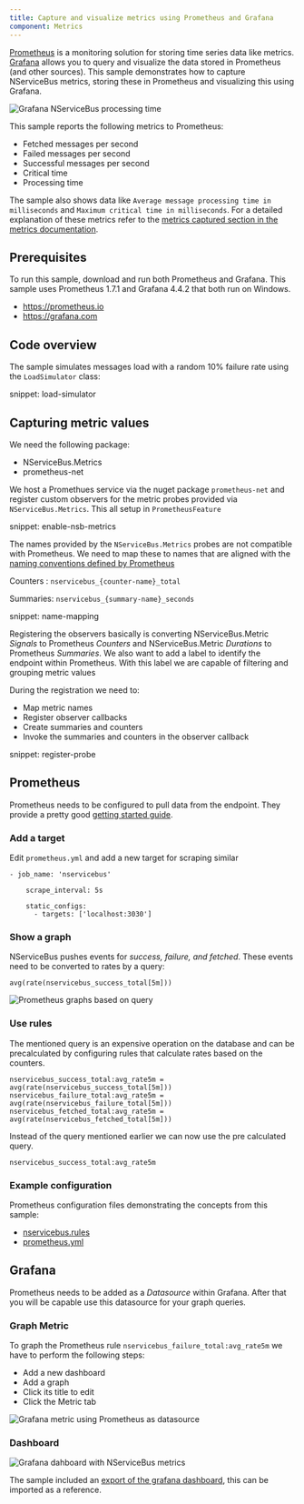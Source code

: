 ```yaml
---
title: Capture and visualize metrics using Prometheus and Grafana
component: Metrics
---
```


[Prometheus](https://prometheus.io) is a monitoring solution for storing time series data like metrics. [Grafana](https://grafana.com) allows you to query and visualize the data stored in Prometheus (and other sources). This sample demonstrates how to capture NServiceBus metrics, storing these in Prometheus and visualizing this using Grafana.



![Grafana NServiceBus processing time](grafana-graph.png)



This sample reports the following metrics to Prometheus:

 * Fetched messages per second 
 * Failed messages per second
 * Successful messages per second
 * Critical time 
 * Processing time



 The sample also shows data like `Average message processing time in milliseconds` and `Maximum critical time in milliseconds`. For a detailed explanation of these metrics refer to the [metrics captured section in the metrics documentation](/nservicebus/operations/metrics.md#metrics-captured).


## Prerequisites

To run this sample, download and run both Prometheus and Grafana. This sample uses Prometheus 1.7.1 and Grafana 4.4.2 that both run on Windows.

- https://prometheus.io
- https://grafana.com


## Code overview

The sample simulates messages load with a random 10% failure rate using the `LoadSimulator` class:

snippet: load-simulator


## Capturing metric values

We need the following package:

- NServiceBus.Metrics
- prometheus-net



We host a Promethues service via the nuget package `prometheus-net` and register custom observers for the metric probes provided via `NServiceBus.Metrics`. This all setup in  `PrometheusFeature`



snippet: enable-nsb-metrics



The names provided by the `NServiceBus.Metrics` probes are not compatible with Prometheus. We need to map these to names that are aligned with the [naming conventions defined by Prometheus](https://prometheus.io/docs/practices/naming/)

Counters : `nservicebus_{counter-name}_total`

Summaries: `nservicebus_{summary-name}_seconds`



snippet: name-mapping



Registering the observers basically is converting NServiceBus.Metric *Signals* to Prometheus *Counters* and NServiceBus.Metric *Durations* to Prometheus *Summaries*.  We also want to add a label to identify the endpoint within Prometheus. With this label we are capable of filtering and grouping metric values 



During the registration we need to:

- Map metric names
- Register observer callbacks
- Create summaries and counters 
- Invoke the summaries and counters in the observer callback




snippet: register-probe



## Prometheus

Prometheus needs to be configured to pull data from the endpoint. They provide a pretty good [getting started guide](https://prometheus.io/docs/introduction/getting_started/). 


### Add a target

 Edit `prometheus.yml` and  add a new target for scraping similar

```
- job_name: 'nservicebus'

    scrape_interval: 5s

    static_configs:
      - targets: ['localhost:3030']
```

### Show a graph

NServiceBus pushes events for *success, failure, and fetched*. These events need to be converted to rates by a query:

    avg(rate(nservicebus_success_total[5m])) 
![Prometheus graphs based on query](example-prometheus-graph.png)



### Use rules


The mentioned query is an expensive operation on the database and can be precalculated by configuring rules that calculate rates based on the counters. 

    nservicebus_success_total:avg_rate5m = avg(rate(nservicebus_success_total[5m]))
    nservicebus_failure_total:avg_rate5m = avg(rate(nservicebus_failure_total[5m]))
    nservicebus_fetched_total:avg_rate5m = avg(rate(nservicebus_fetched_total[5m]))


Instead of the query mentioned earlier we can now use the pre calculated query.

    nservicebus_success_total:avg_rate5m
### Example configuration

Prometheus configuration files demonstrating the concepts from this sample:

- [nservicebus.rules](nservicebus.rules)
- [prometheus.yml](prometheus.yml)



## Grafana

Prometheus needs to be added as a *Datasource* within Grafana. After that you will be capable use this datasource for your graph queries.



### Graph Metric



To graph the Prometheus rule  `nservicebus_failure_total:avg_rate5m` we have to perform the following steps:

- Add a new dashboard 
- Add a graph
- Click its title to edit
- Click the Metric tab

![Grafana metric using Prometheus as datasource](grafana-metric.png)



### Dashboard

![Grafana dahboard with NServiceBus metrics](example-grafana-dashboard.png)



The sample included an [export of the grafana dashboard](grafana-endpoints-dashboard.json), this can be imported as a reference.

### 